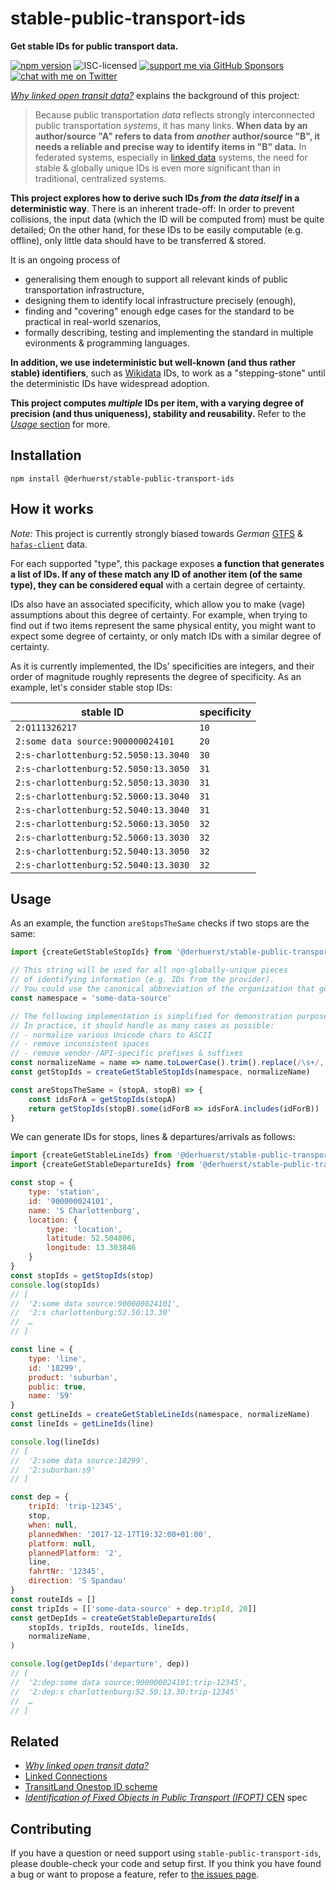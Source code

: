 # stable-public-transport-ids

**Get stable IDs for public transport data.**

[![npm version](https://img.shields.io/npm/v/@derhuerst/stable-public-transport-ids.svg)](https://www.npmjs.com/package/@derhuerst/stable-public-transport-ids)
![ISC-licensed](https://img.shields.io/github/license/derhuerst/stable-public-transport-ids.svg)
[![support me via GitHub Sponsors](https://img.shields.io/badge/support%20me-donate-fa7664.svg)](https://github.com/sponsors/derhuerst)
[![chat with me on Twitter](https://img.shields.io/badge/chat%20with%20me-on%20Twitter-1da1f2.svg)](https://twitter.com/derhuerst)

[*Why linked open transit data?*](https://github.com/public-transport/why-linked-open-transit-data) explains the background of this project:

> Because public transportation *data* reflects strongly interconnected public transportation *systems*, it has many links. **When data by an author/source "A" refers to data from *another* author/source "B", it needs a reliable and precise way to identify items in "B" data.** In federated systems, especially in [linked data](https://en.wikipedia.org/wiki/Linked_data) systems, the need for stable & globally unique IDs is even more significant than in traditional, centralized systems.

**This project explores how to derive such IDs *from the data itself* in a deterministic way**. There is an inherent trade-off: In order to prevent collisions, the input data (which the ID will be computed from) must be quite detailed; On the other hand, for these IDs to be easily computable (e.g. offline), only little data should have to be transferred & stored.

It is an ongoing process of

- generalising them enough to support all relevant kinds of public transportation infrastructure,
- designing them to identify local infrastructure precisely (enough),
- finding and "covering" enough edge cases for the standard to be practical in real-world szenarios,
- formally describing, testing and implementing the standard in multiple evironments & programming languages.

**In addition, we use indeterministic but well-known (and thus rather stable) identifiers**, such as [Wikidata](https://wikidata.org/) IDs, to work as a "stepping-stone" until the deterministic IDs have widespread adoption.

**This project computes *multiple* IDs per item, with a varying degree of precision (and thus uniqueness), stability and reusability.** Refer to the [*Usage* section](#usage) for more.

## Installation

```shell
npm install @derhuerst/stable-public-transport-ids
```


## How it works

*Note:* This project is currently strongly biased towards *German* [GTFS](https://developers.google.com/transit/gtfs/) & [`hafas-client`](https://github.com/public-transport/hafas-client) data.

For each supported "type", this package exposes **a function that generates a list of IDs. If any of these match any ID of another item (of the same type), they can be considered equal** with a certain degree of certainty.

IDs also have an associated specificity, which allow you to make (vage) assumptions about this degree of certainty. For example, when trying to find out if two items represent the same physical entity, you might want to expect some degree of certainty, or only match IDs with a similar degree of certainty.

As it is currently implemented, the IDs' specificities are integers, and their order of magnitude roughly represents the degree of specificity. As an example, let's consider stable stop IDs:

stable ID | specificity
-|-
`2:Q111326217` | `10`
`2:some data source:900000024101` | `20`
`2:s-charlottenburg:52.5050:13.3040` | `30`
`2:s-charlottenburg:52.5050:13.3050` | `31`
`2:s-charlottenburg:52.5050:13.3030` | `31`
`2:s-charlottenburg:52.5060:13.3040` | `31`
`2:s-charlottenburg:52.5040:13.3040` | `31`
`2:s-charlottenburg:52.5060:13.3050` | `32`
`2:s-charlottenburg:52.5060:13.3030` | `32`
`2:s-charlottenburg:52.5040:13.3050` | `32`
`2:s-charlottenburg:52.5040:13.3030` | `32`


## Usage

As an example, the function `areStopsTheSame` checks if two stops are the same:

```js
import {createGetStableStopIds} from '@derhuerst/stable-public-transport-ids/stop.js'

// This string will be used for all non-globally-unique pieces
// of identifying information (e.g. IDs from the provider).
// You could use the canonical abbreviation of the organization that generates and/or manages the stop IDs.
const namespace = 'some-data-source'

// The following implementation is simplified for demonstration purposes.
// In practice, it should handle as many cases as possible:
// - normalize various Unicode chars to ASCII
// - remove inconsistent spaces
// - remove vendor-/API-specific prefixes & suffixes
const normalizeName = name => name.toLowerCase().trim().replace(/\s+/, '-')
const getStopIds = createGetStableStopIds(namespace, normalizeName)

const areStopsTheSame = (stopA, stopB) => {
	const idsForA = getStopIds(stopA)
	return getStopIds(stopB).some(idForB => idsForA.includes(idForB))
}
```

We can generate IDs for stops, lines & departures/arrivals as follows:

```js
import {createGetStableLineIds} from '@derhuerst/stable-public-transport-ids/line.js'
import {createGetStableDepartureIds} from '@derhuerst/stable-public-transport-ids/arrival-departure.js'

const stop = {
	type: 'station',
	id: '900000024101',
	name: 'S Charlottenburg',
	location: {
		type: 'location',
		latitude: 52.504806,
		longitude: 13.303846
	}
}
const stopIds = getStopIds(stop)
console.log(stopIds)
// [
// 	'2:some data source:900000024101',
// 	'2:s charlottenburg:52.50:13.30'
// 	…
// ]

const line = {
	type: 'line',
	id: '18299',
	product: 'suburban',
	public: true,
	name: 'S9'
}
const getLineIds = createGetStableLineIds(namespace, normalizeName)
const lineIds = getLineIds(line)

console.log(lineIds)
// [
// 	'2:some data source:18299',
// 	'2:suburban:s9'
// ]

const dep = {
	tripId: 'trip-12345',
	stop,
	when: null,
	plannedWhen: '2017-12-17T19:32:00+01:00',
	platform: null,
	plannedPlatform: '2',
	line,
	fahrtNr: '12345',
	direction: 'S Spandau'
}
const routeIds = []
const tripIds = [['some-data-source' + dep.tripId, 20]]
const getDepIds = createGetStableDepartureIds(
	stopIds, tripIds, routeIds, lineIds,
	normalizeName,
)

console.log(getDepIds('departure', dep))
// [
// 	'2:dep:some data source:900000024101:trip-12345',
// 	'2:dep:s charlottenburg:52.50:13.30:trip-12345'
// 	…
// ]
```


## Related

- [*Why linked open transit data?*](https://github.com/public-transport/why-linked-open-transit-data)
- [Linked Connections](https://linkedconnections.org)
- [TransitLand Onestop ID scheme](https://transit.land/documentation/onestop-id-scheme/)
- [*Identification of Fixed Objects in Public Transport (IFOPT)* ](https://en.wikipedia.org/wiki/Identification_of_Fixed_Objects_in_Public_Transport) [CEN](https://en.wikipedia.org/wiki/European_Committee_for_Standardization) spec


## Contributing

If you have a question or need support using `stable-public-transport-ids`, please double-check your code and setup first. If you think you have found a bug or want to propose a feature, refer to [the issues page](https://github.com/derhuerst/stable-public-transport-ids/issues).
